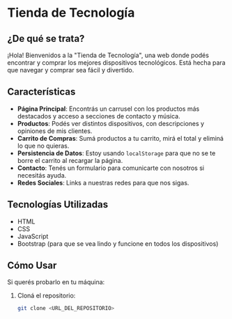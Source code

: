# Tienda de Tecnología

## ¿De qué se trata?
¡Hola! Bienvenidos a la "Tienda de Tecnología", una web donde podés encontrar y comprar los mejores dispositivos tecnológicos. Está hecha para que navegar y comprar sea fácil y divertido.

## Características
- **Página Principal**: Encontrás un carrusel con los productos más destacados y acceso a secciones de contacto y música.
- **Productos**: Podés ver distintos dispositivos, con descripciones y opiniones de mis clientes.
- **Carrito de Compras**: Sumá productos a tu carrito, mirá el total y eliminá lo que no quieras.
- **Persistencia de Datos**: Estoy usando `localStorage` para que no se te borre el carrito al recargar la página.
- **Contacto**: Tenés un formulario para comunicarte con nosotros si necesitás ayuda.
- **Redes Sociales**: Links a nuestras redes para que nos sigas.

## Tecnologías Utilizadas
- HTML
- CSS
- JavaScript
- Bootstrap (para que se vea lindo y funcione en todos los dispositivos)

## Cómo Usar
Si querés probarlo en tu máquina:
1. Cloná el repositorio:
   ```bash
   git clone <URL_DEL_REPOSITORIO>

